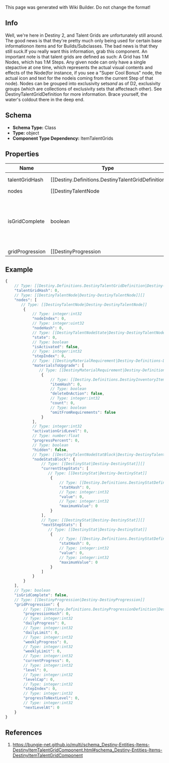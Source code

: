 <span class="wiki-builder">This page was generated with Wiki Builder. Do not change the format!</span>

## Info
Well, we're here in Destiny 2, and Talent Grids are unfortunately still around. The good news is that they're pretty much only being used for certain base informationon items and for Builds/Subclasses.  The bad news is that they still suck.If you really want this information, grab this component. An important note is that talent grids are defined as such: A Grid has 1:M Nodes, which has 1:M Steps. Any given node can only have a single stepactive at one time, which represents the actual visual contents and effects of the Node(for instance, if you see a &quot;Super Cool Bonus&quot; node, the actual icon and text for the nodeis coming from the current Step of that node). Nodes can be grouped into exclusivity sets*and* as of D2, exclusivity groups (which are collections of exclusivity sets that affecteach other). See DestinyTalentGridDefinition for more information.  Brace yourself, the water's coldout there in the deep end.

## Schema
* **Schema Type:** Class
* **Type:** object
* **Component Type Dependency:** ItemTalentGrids

## Properties
Name | Type | Description
---- | ---- | -----------
talentGridHash | [[Destiny.Definitions.DestinyTalentGridDefinition|Destiny-Definitions-DestinyTalentGridDefinition]]:integer:uint32 | Most items don't have useful talent grids anymore, but Builds in particular still do. You can use this hash to lookup the DestinyTalentGridDefinition attached to this item,which will be crucial for understanding the node values on the item.
nodes | [[DestinyTalentNode|Destiny-DestinyTalentNode]][] | Detailed information about the individual nodes in the talent grid. A node represents a single visual &quot;pip&quot; in the talent grid or Build detail view,though each node may have multiple &quot;steps&quot; which indicate the actual bonusesand visual representation of that node.
isGridComplete | boolean | Indicates whether the talent grid on this item is completed, and thus whether it should have a gold border around it. Only will be true if the item actually *has* a talent grid, and only then if it is completed (i.e. every exclusive sethas an activated node, and every non-exclusive set node has been activated)
gridProgression | [[DestinyProgression|Destiny-DestinyProgression]] | If the item has a progression, it will be detailed here.  A progressionmeans that the item can gain experience.  Thresholds of experience are what determineswhether and when a talent node can be activated.

## Example
```javascript
{
    // Type: [[Destiny.Definitions.DestinyTalentGridDefinition|Destiny-Definitions-DestinyTalentGridDefinition]]:integer:uint32
    "talentGridHash": 0,
    // Type: [[DestinyTalentNode|Destiny-DestinyTalentNode]][]
    "nodes": [
       // Type: [[DestinyTalentNode|Destiny-DestinyTalentNode]]
        {
            // Type: integer:int32
            "nodeIndex": 0,
            // Type: integer:uint32
            "nodeHash": 0,
            // Type: [[DestinyTalentNodeState|Destiny-DestinyTalentNodeState]]:Enum
            "state": 0,
            // Type: boolean
            "isActivated": false,
            // Type: integer:int32
            "stepIndex": 0,
            // Type: [[DestinyMaterialRequirement|Destiny-Definitions-DestinyMaterialRequirement]]:Definition[]
            "materialsToUpgrade": [
               // Type: [[DestinyMaterialRequirement|Destiny-Definitions-DestinyMaterialRequirement]]:Definition
                {
                    // Type: [[Destiny.Definitions.DestinyInventoryItemDefinition|Destiny-Definitions-DestinyInventoryItemDefinition]]:integer:uint32
                    "itemHash": 0,
                    // Type: boolean
                    "deleteOnAction": false,
                    // Type: integer:int32
                    "count": 0,
                    // Type: boolean
                    "omitFromRequirements": false
                }
            ],
            // Type: integer:int32
            "activationGridLevel": 0,
            // Type: number:float
            "progressPercent": 0,
            // Type: boolean
            "hidden": false,
            // Type: [[DestinyTalentNodeStatBlock|Destiny-DestinyTalentNodeStatBlock]]
            "nodeStatsBlock": {
                // Type: [[DestinyStat|Destiny-DestinyStat]][]
                "currentStepStats": [
                   // Type: [[DestinyStat|Destiny-DestinyStat]]
                    {
                        // Type: [[Destiny.Definitions.DestinyStatDefinition|Destiny-Definitions-DestinyStatDefinition]]:integer:uint32
                        "statHash": 0,
                        // Type: integer:int32
                        "value": 0,
                        // Type: integer:int32
                        "maximumValue": 0
                    }
                ],
                // Type: [[DestinyStat|Destiny-DestinyStat]][]
                "nextStepStats": [
                   // Type: [[DestinyStat|Destiny-DestinyStat]]
                    {
                        // Type: [[Destiny.Definitions.DestinyStatDefinition|Destiny-Definitions-DestinyStatDefinition]]:integer:uint32
                        "statHash": 0,
                        // Type: integer:int32
                        "value": 0,
                        // Type: integer:int32
                        "maximumValue": 0
                    }
                ]
            }
        }
    ],
    // Type: boolean
    "isGridComplete": false,
    // Type: [[DestinyProgression|Destiny-DestinyProgression]]
    "gridProgression": {
        // Type: [[Destiny.Definitions.DestinyProgressionDefinition|Destiny-Definitions-DestinyProgressionDefinition]]:integer:uint32
        "progressionHash": 0,
        // Type: integer:int32
        "dailyProgress": 0,
        // Type: integer:int32
        "dailyLimit": 0,
        // Type: integer:int32
        "weeklyProgress": 0,
        // Type: integer:int32
        "weeklyLimit": 0,
        // Type: integer:int32
        "currentProgress": 0,
        // Type: integer:int32
        "level": 0,
        // Type: integer:int32
        "levelCap": 0,
        // Type: integer:int32
        "stepIndex": 0,
        // Type: integer:int32
        "progressToNextLevel": 0,
        // Type: integer:int32
        "nextLevelAt": 0
    }
}

```

## References
1. https://bungie-net.github.io/multi/schema_Destiny-Entities-Items-DestinyItemTalentGridComponent.html#schema_Destiny-Entities-Items-DestinyItemTalentGridComponent
